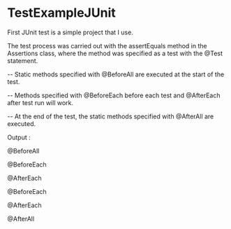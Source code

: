 # TestExampleJUnit

First JUnit test is a simple project that I use. 

The test process was carried out with the assertEquals method in the Assertions class, where the method was specified as a test with the @Test statement.

-- Static methods specified with @BeforeAll are executed at the start of the test.

-- Methods specified with @BeforeEach before each test and @AfterEach after test run will work.

-- At the end of the test, the static methods specified with @AfterAll are executed.

Output :

@BeforeAll

@BeforeEach

@AfterEach

@BeforeEach

@AfterEach

@AfterAll
